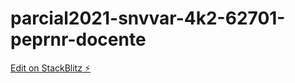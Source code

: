 # parcial2021-snvvar-4k2-62701-peprnr-docente

[Edit on StackBlitz ⚡️](https://stackblitz.com/edit/parcial2021-snvvar-4k2-62701-peprnr-docente)